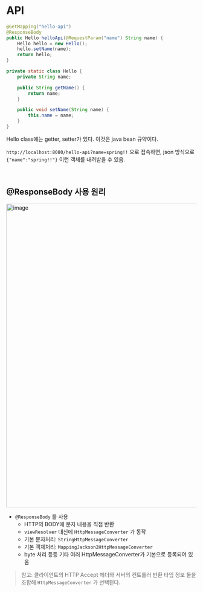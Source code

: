 # API

```java
@GetMapping("hello-api")
@ResponseBody
public Hello helloApi(@RequestParam("name") String name) {
    Hello hello = new Hello();
    hello.setName(name);
    return hello;
}

private static class Hello {
    private String name;

    public String getName() {
        return name;
    }

    public void setName(String name) {
        this.name = name;
    }
}
```

Hello class에는 getter, setter가 있다. 이것은 java bean 규약이다.

`http://localhost:8080/hello-api?name=spring!!` 으로 접속하면, json 방식으로 `{"name":"spring!!"}` 이런 객체를 내려받을 수 있음.

<br/>

## @ResponseBody 사용 원리

<img width="804" alt="image" src="https://github.com/user-attachments/assets/e788d917-28ca-4698-9f43-40627f647ae8" />

- `@ResponseBody` 를 사용
  - HTTP의 BODY에 문자 내용을 직접 반환
  - `viewResolver` 대신에 `HttpMessageConverter` 가 동작
  - 기본 문자처리: `StringHttpMessageConverter`
  - 기본 객체처리: `MappingJackson2HttpMessageConverter`
  - byte 처리 등등 기타 여러 HttpMessageConverter가 기본으로 등록되어 있음

> 참고: 클라이언트의 HTTP Accept 헤더와 서버의 컨트롤러 반환 타입 정보 둘을 조합해 `HttpMessageConverter` 가 선택된다.

